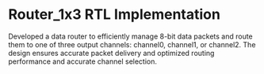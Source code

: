 # Router_1x3 RTL Implementation
Developed a data router to efficiently manage 8-bit data packets and route them to one of three output channels: channel0, channel1, or channel2. The design ensures accurate packet delivery and optimized routing performance and accurate channel selection.
